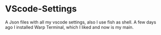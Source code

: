 # VScode-Settings
A Json files with all my vscode settings, also I use fish as shell. A few days ago I installed Warp Terminal, which I liked and now is my main.
